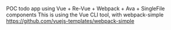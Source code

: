 POC todo app using Vue + Re-Vue + Webpack + Ava + SingleFile components 
This is using the Vue CLI tool, with webpack-simple
https://github.com/vuejs-templates/webpack-simple